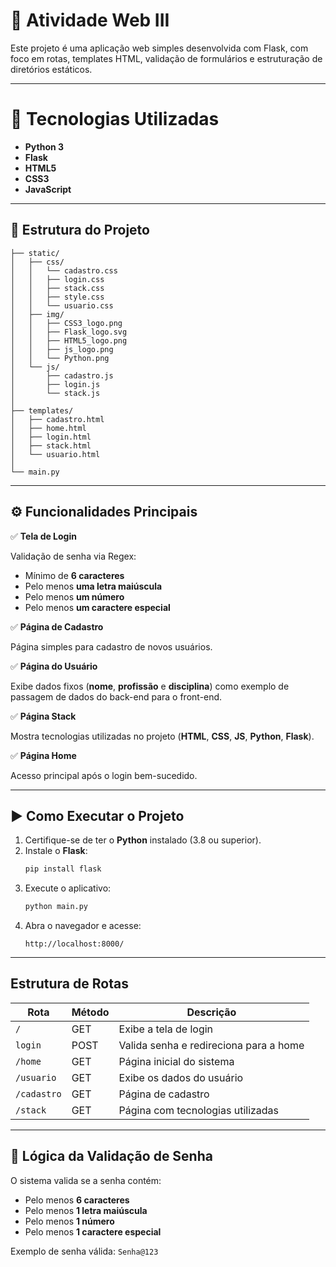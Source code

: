# 🧠 Atividade Web III

Este projeto é uma aplicação web simples desenvolvida com Flask, com foco em rotas, templates HTML, validação de formulários e estruturação de diretórios estáticos.

---
# 🚀 Tecnologias Utilizadas

- **Python 3**
- **Flask**
- **HTML5**
- **CSS3**
- **JavaScript**

---

## 📁 Estrutura do Projeto

```
├── static/
│   ├── css/
│   │   └── cadastro.css
│   │   ├── login.css
│   │   ├── stack.css
│   │   ├── style.css
│   │   └── usuario.css
│   ├── img/                  
│   │   ├── CSS3_logo.png
│   │   ├── Flask_logo.svg
│   │   ├── HTML5_logo.png
│   │   ├── js_logo.png
│   │   └── Python.png
│   └── js/
│       ├── cadastro.js
│       ├── login.js
│       └── stack.js
│
├── templates/
│   ├── cadastro.html
│   ├── home.html
│   ├── login.html
│   ├── stack.html
│   └── usuario.html
│
└── main.py
```

---

## ⚙️ Funcionalidades Principais

✅ **Tela de Login**

Validação de senha via Regex:

- Mínimo de **6 caracteres**
- Pelo menos **uma letra maiúscula**
- Pelo menos **um número**
- Pelo menos **um caractere especial**

✅ **Página de Cadastro**

Página simples para cadastro de novos usuários.

✅ **Página do Usuário**

Exibe dados fixos (**nome**, **profissão** e **disciplina**) como exemplo de passagem de dados do back-end para o front-end.

✅ **Página Stack**

Mostra tecnologias utilizadas no projeto (**HTML**, **CSS**, **JS**, **Python**, **Flask**).

✅ **Página Home**

Acesso principal após o login bem-sucedido.

---

## ▶️ Como Executar o Projeto

1. Certifique-se de ter o **Python** instalado (3.8 ou superior).  
2. Instale o **Flask**:
   ```bash
   pip install flask
   ```
3. Execute o aplicativo:
   ```bash
   python main.py
   ```
4. Abra o navegador e acesse:
   ```
   http://localhost:8000/
   ```

---

##  Estrutura de Rotas

| Rota | Método | Descrição |
|------|---------|-----------|
| `/` | GET | Exibe a tela de login|
| `login` | POST | Valida senha e redireciona para a home  |
| `/home` | GET | Página inicial do sistema |
| `/usuario` | GET | Exibe os dados do usuário |
| `/cadastro` | GET | Página de cadastro|
| `/stack` | GET | Página com tecnologias utilizadas |

---

## 🧠 Lógica da Validação de Senha

O sistema valida se a senha contém:

- Pelo menos **6 caracteres**
- Pelo menos **1 letra maiúscula**
- Pelo menos **1 número**
- Pelo menos **1 caractere especial**

Exemplo de senha válida: `Senha@123`
